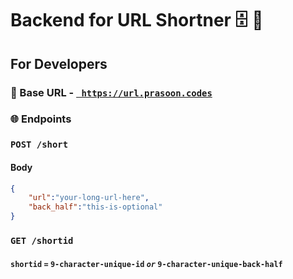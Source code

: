 # Backend for URL Shortner 🗄️ 🔧

## For Developers

### 🔗 Base URL - <a href='https://url.prasoon.codes' target='_blank'>``` https://url.prasoon.codes```</a>

### 🌐 Endpoints 

### ```POST /short```
#### Body
```json
{
    "url":"your-long-url-here",
    "back_half":"this-is-optional"
}
```

### ```GET /shortid```
#### ```shortid``` ```=``` ```9-character-unique-id``` <i>```or```</i> ```9-character-unique-back-half```
